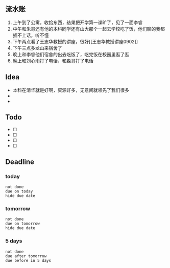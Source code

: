 ## 流水账
1. 上午到了公寓，收拾东西，结果把开学第一课旷了，见了一面李睿
2. 中午和朱哥还有他的本科同学还有山大那个一起去学校吃了饭，他们聊的我都插不上话，听不懂
3. 下午两点看了王志华教授的讲座，很好[[王志华教授讲座0902]]
4. 下午三点多龙山来宿舍了
5. 晚上和李睿他们宿舍的出去吃饭了，吃完饭在校园里逛了逛
6. 晚上和刘心雨打了电话，和淼哥打了电话

## Idea
- 本科在清华就是好啊，资源好多，无意间就领先了我们很多
- 
- 

## Todo
- [ ] 
- [ ] 
- [ ] 
- [ ] 

## Deadline
### today
```tasks
not done
due on today
hide due date
```
### tomorrow
```tasks
not done
due on tomorrow
hide due date
```
### 5 days
```tasks
not done
due after tomorrow
due before in 5 days
```

